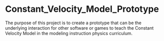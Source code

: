 Constant_Velocity_Model_Prototype
=================================

The purpose of this project is to create a prototype that can be the underlying interaction for other software or games to teach the Constant Velocity Model in the modeling instruction physics curriculum.
